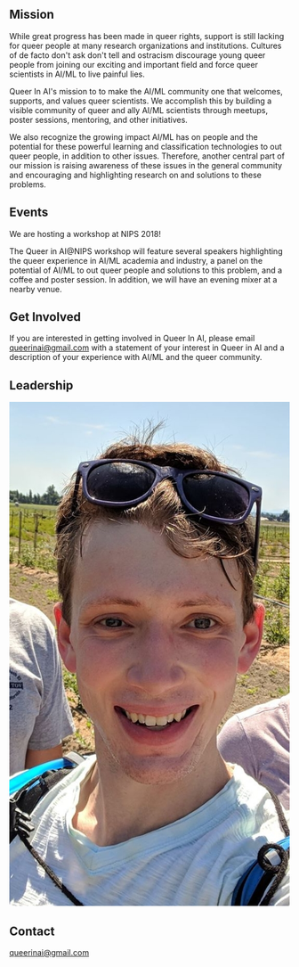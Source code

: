 ## Mission
  While great progress has been made in queer rights, support is still lacking for queer people at many research organizations and institutions. Cultures of de facto don't ask don't tell and ostracism discourage young queer people from joining our exciting and important field and force queer scientists in AI/ML to live painful lies.

  Queer In AI's mission to to make the AI/ML community one that welcomes, supports, and values queer scientists. We accomplish this by building a visible community of queer and ally AI/ML scientists through meetups, poster sessions, mentoring, and other initiatives.

We also recognize the growing impact AI/ML has on people and the potential for these powerful learning and classification technologies to out queer people, in addition to other issues. Therefore, another central part of our mission is raising awareness of these issues in the general community and encouraging and highlighting research on and solutions to these problems.

## Events
We are hosting a workshop at NIPS 2018!

The Queer in AI@NIPS workshop will feature several speakers highlighting the queer experience in AI/ML academia and industry, a panel on the potential of AI/ML to out queer people and solutions to this problem, and a coffee and poster session. In addition, we will have an evening mixer at a nearby venue.

## Get Involved
If you are interested in getting involved in Queer In AI, please email queerinai@gmail.com with a statement of your interest in Queer in AI and a description of your experience with AI/ML and the queer community.

## Leadership
![alt text](/assets/img/William_Agnew.jpg "William Agnew")


## Contact
queerinai@gmail.com
